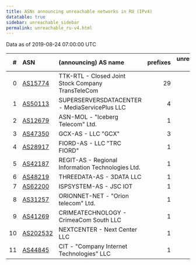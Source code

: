 ```yaml
---
title: ASNs announcing unreachable networks in RU (IPv4)
datatable: true
sidebar: unreachable_sidebar
permalink: unreachable_ru-v4.html
---
```


Data as of 2019-08-24 07:00:00 UTC


<div class="datatable-begin"></div>

|   # | ASN                                      | (announcing) AS name                              |   prefixes |   unreachable /24s |
|----:|:-----------------------------------------|:--------------------------------------------------|-----------:|-------------------:|
|   0 | [AS15774](unreachable_AS15774-v4.html)   | TTK-RTL - Closed Joint Stock Company TransTeleCom |         29 |                 78 |
|   1 | [AS50113](unreachable_AS50113-v4.html)   | SUPERSERVERSDATACENTER - MediaServicePlus LLC     |          4 |                  8 |
|   2 | [AS12679](unreachable_AS12679-v4.html)   | ASN-MOL - "Iceberg Telecom" Ltd.                  |          1 |                  4 |
|   3 | [AS47350](unreachable_AS47350-v4.html)   | GCX-AS - LLC "GCX"                                |          3 |                  3 |
|   4 | [AS28917](unreachable_AS28917-v4.html)   | FIORD-AS - LLC "TRC FIORD"                        |          1 |                  1 |
|   5 | [AS42187](unreachable_AS42187-v4.html)   | REGIT-AS - Regional Information Technologies Ltd. |          1 |                  1 |
|   6 | [AS48219](unreachable_AS48219-v4.html)   | THREEDATA-AS - 3DATA LLC                          |          1 |                  1 |
|   7 | [AS62200](unreachable_AS62200-v4.html)   | ISPSYSTEM-AS - JSC IOT                            |          1 |                  1 |
|   8 | [AS31257](unreachable_AS31257-v4.html)   | ORIONNET-NET - "Orion telecom" Ltd.               |          1 |                  1 |
|   9 | [AS41269](unreachable_AS41269-v4.html)   | CRIMEATECHNOLOGY - CrimeaCom South LLC            |          1 |                  1 |
|  10 | [AS202532](unreachable_AS202532-v4.html) | NEXTCENTER - Next Center LLC                      |          1 |                  1 |
|  11 | [AS44845](unreachable_AS44845-v4.html)   | CIT - "Company Internet Technologies" LLC         |          1 |                  1 |

<div class="datatable-end"></div>